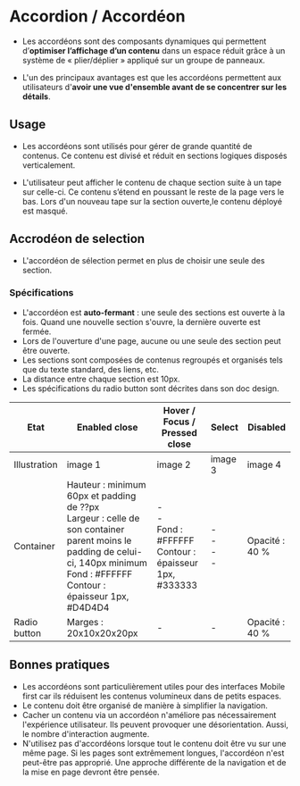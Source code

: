 # Accordion / Accordéon

- Les accordéons sont des composants dynamiques qui permettent d’**optimiser l’affichage d’un contenu** dans un espace réduit grâce à un système de « plier/déplier » appliqué sur un groupe de panneaux.

- L'un des principaux avantages est que les accordéons permettent aux utilisateurs d'**avoir une vue d'ensemble avant de se concentrer sur les détails**.

## Usage

- Les accordéons sont utilisés pour gérer de grande quantité de contenus. Ce contenu est divisé et réduit en sections logiques disposés verticalement.

- L'utilisateur peut afficher le contenu de chaque section suite à un tape sur celle-ci. Ce contenu s’étend en poussant le reste de la page vers le bas. Lors d'un nouveau tape sur la section ouverte,le contenu déployé est masqué.

## Accrodéon de selection

- L'accordéon de sélection permet en plus de choisir une seule des section.

### Spécifications

- L'accordéon est **auto-fermant** : une seule des sections est ouverte à la fois. Quand une nouvelle section s'ouvre, la dernière ouverte est fermée.
- Lors de l'ouverture d'une page, aucune ou une seule des section peut être ouverte.
- Les sections sont composées de contenus regroupés et organisés tels que du texte standard, des liens, etc.
- La distance entre chaque section est 10px.
- Les spécifications du radio button sont décrites dans son doc design.

Etat | Enabled close | Hover / Focus / Pressed close | Select | Disabled
------------ | ------------- |------------ | ------------- |------------ |
Illustration | image 1 | image 2 | image 3 | image 4 |
Container | Hauteur : minimum 60px et padding de ??px <br> Largeur : celle de son container parent moins le padding de celui-ci, 140px minimum <br> Fond : #FFFFFF <br> Contour : épaisseur 1px, #D4D4D4 | - <br> - <br> Fond : #FFFFFF <br> Contour : épaisseur 1px, #333333 <br> | - <br> - <br> - <br> - | Opacité : 40 % | - <br> - <br> - <br> Contour : épaisseur 1px, #B40015 | Opacité : 40 % | Hauteur : 44px <br> Largeur : celle de son container parent moins le padding de celui-ci, 140px minimum <br> Fond : #FAFAFA <br> Contour : épaisseur 1px, #D4D4D4
Radio button | Marges : 20x10x20x20px | - | - | Opacité : 40 %

## Bonnes pratiques

- Les accordéons sont particulièrement utiles pour des interfaces Mobile first car ils réduisent les contenus volumineux dans de petits espaces.
- Le contenu doit être organisé de manière à simplifier la navigation.
- Cacher un contenu via un accordéon n'améliore pas nécessairement l'expérience utilisateur. Ils peuvent provoquer une désorientation. Aussi, le nombre d'interaction augmente.
- N'utilisez pas d'accordéons lorsque tout le contenu doit être vu sur une même page.
Si les pages sont extrêmement longues, l'accordéon n'est peut-être pas approprié. Une approche différente de la navigation et de la mise en page devront être pensée.
